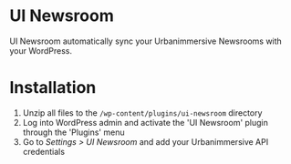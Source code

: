 UI Newsroom
===========
UI Newsroom automatically sync your Urbanimmersive Newsrooms with your WordPress.

Installation
===========

1. Unzip all files to the `/wp-content/plugins/ui-newsroom` directory
2. Log into WordPress admin and activate the 'UI Newsroom' plugin through the 'Plugins' menu
3. Go to *Settings > UI Newsroom* and add your Urbanimmersive API credentials